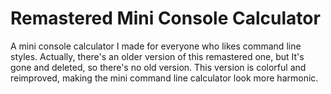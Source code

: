 # Remastered Mini Console Calculator
A mini console calculator I made for everyone who likes command line styles. Actually, there's an older version of this remastered one, but It's gone and deleted, so there's no old version. This version is colorful and reimproved, making the mini command line calculator look more harmonic.
